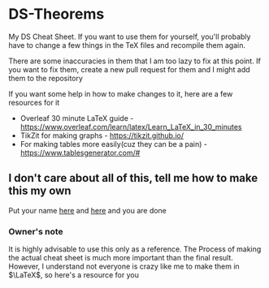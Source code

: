 # DS-Theorems
My DS Cheat Sheet. If you want to use them for yourself, you'll probably have to change a few things in the TeX files and recompile them again. 

There are some inaccuracies in them that I am too lazy to fix at this point. If you want to fix them, create a new pull request for them and I might add them to the repository

If you want some help in how to make changes to it, here are a few resources for it
* Overleaf 30 minute LaTeX guide - https://www.overleaf.com/learn/latex/Learn_LaTeX_in_30_minutes
* TikZit for making graphs - https://tikzit.github.io/
* For making tables more easily(cuz they can be a pain) - https://www.tablesgenerator.com/#

## I don't care about all of this, tell me how to make this my own

Put your name [here](https://github.com/Anirudh-S-Kumar/DS-Theorems/blob/d316a088589f3485376cc13147e46efddf515328/main.tex#L24) and [here](https://github.com/Anirudh-S-Kumar/DS-Theorems/blob/d316a088589f3485376cc13147e46efddf515328/main.tex#L76) and you are done

### Owner's note

It is highly advisable to use this only as a reference. The Process of making the actual cheat sheet is much more important than the final result. However, I understand not everyone is crazy like me to make them in $\LaTeX$, so here's a resource for you
